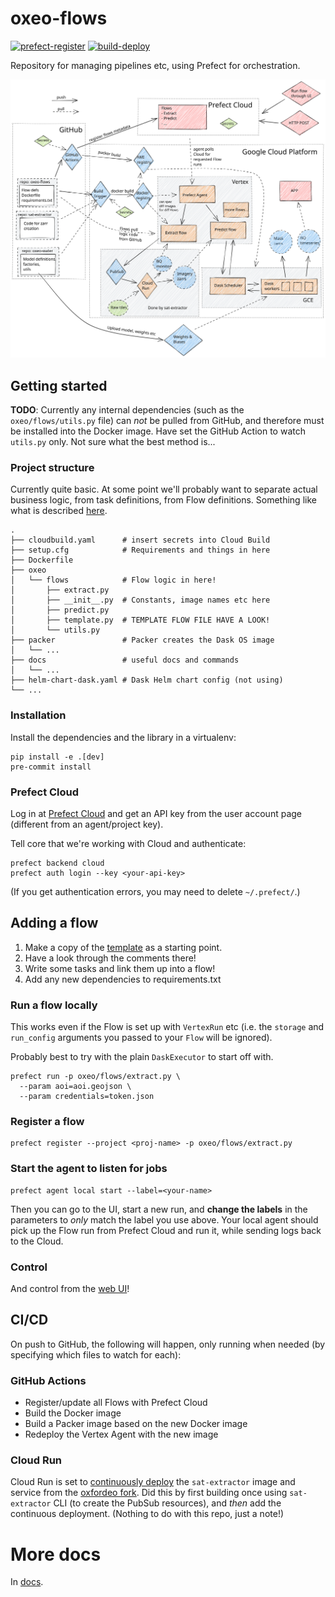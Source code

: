 # oxeo-flows
[![prefect-register](https://github.com/oxfordeo/oxeo-flows/actions/workflows/prefect-register.yml/badge.svg)](https://github.com/oxfordeo/oxeo-flows/actions/workflows/prefect-register.yml)
[![build-deploy](https://github.com/oxfordeo/oxeo-flows/actions/workflows/build-deploy.yml/badge.svg)](https://github.com/oxfordeo/oxeo-flows/actions/workflows/build-deploy.yml)

Repository for managing pipelines etc, using Prefect for orchestration.

![Infrastructure diagram](./diagram.svg)

## Getting started
**TODO**: Currently any internal dependencies (such as the `oxeo/flows/utils.py` file) can *not* be pulled from GitHub, and therefore must be installed into the Docker image.
Have set the GitHub Action to watch `utils.py` only. Not sure what the best method is...

### Project structure
Currently quite basic. At some point we'll probably want to separate actual business logic, from task definitions, from Flow definitions.
Something like what is described [here](https://github.com/PrefectHQ/prefect/issues/1300).

```
.
├── cloudbuild.yaml      # insert secrets into Cloud Build
├── setup.cfg            # Requirements and things in here
├── Dockerfile
├── oxeo
│   └── flows            # Flow logic in here!
│       ├── extract.py
│       ├── __init__.py  # Constants, image names etc here
│       ├── predict.py
│       ├── template.py  # TEMPLATE FLOW FILE HAVE A LOOK!
│       └── utils.py
├── packer               # Packer creates the Dask OS image
│   └── ...
├── docs                 # useful docs and commands
│   └── ...
├── helm-chart-dask.yaml # Dask Helm chart config (not using)
└── ...
```

### Installation
Install the dependencies and the library in a virtualenv:
```
pip install -e .[dev]
pre-commit install
```

### Prefect Cloud
Log in at [Prefect Cloud](https://cloud.prefect.io/) and get an API key from the user account page (different from an agent/project key).

Tell core that we're working with Cloud and authenticate:
```
prefect backend cloud
prefect auth login --key <your-api-key>
```
(If you get authentication errors, you may need to delete `~/.prefect/`.)

## Adding a flow
1. Make a copy of the [template](./oxeo/flows/template.py) as a starting point.
2. Have a look through the comments there!
3. Write some tasks and link them up into a flow!
4. Add any new dependencies to requirements.txt

### Run a flow locally
This works even if the Flow is set up with `VertexRun` etc
(i.e. the `storage` and `run_config` arguments you passed to your `Flow` will be ignored).

Probably best to try with the plain `DaskExecutor` to start off with.
```
prefect run -p oxeo/flows/extract.py \
  --param aoi=aoi.geojson \
  --param credentials=token.json
```

### Register a flow
```
prefect register --project <proj-name> -p oxeo/flows/extract.py
```

### Start the agent to listen for jobs
```
prefect agent local start --label=<your-name>
```

Then you can go to the UI, start a new run, and **change the labels** in the parameters to *only* match the label you use above.
Your local agent should pick up the Flow run from Prefect Cloud and run it, while sending logs back to the Cloud.

### Control
And control from the [web UI](https://cloud.prefect.io/)!

## CI/CD
On push to GitHub, the following will happen, only running when needed (by specifying which files to watch for each):
### GitHub Actions
- Register/update all Flows with Prefect Cloud
- Build the Docker image
- Build a Packer image based on the new Docker image
- Redeploy the Vertex Agent with the new image

### Cloud Run
Cloud Run is set to [continuously deploy](https://cloud.google.com/run/docs/continuous-deployment-with-cloud-build) the `sat-extractor` image and service from the [oxfordeo fork](https://github.com/oxfordeo/sat-extractor). Did this by first building once using `sat-extractor` CLI (to create the PubSub resources), and *then* add the continuous deployment. (Nothing to do with this repo, just a note!)

# More docs
In [docs](docs/).
